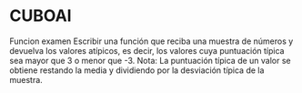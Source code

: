 # CUBOAI
Funcion examen
Escribir una función que reciba una muestra de números y devuelva los valores atípicos, es decir, los valores cuya puntuación típica sea mayor que 3 o menor que -3. 
Nota: La puntuación típica de un valor se obtiene restando la media y dividiendo por la desviación típica de la muestra.
